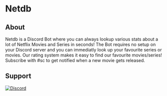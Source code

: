 # Netdb

   ## About
Netdb is a Discord Bot where you can always lookup various stats about a lot of Netflix Movies and Series in seconds!
The Bot requires no setup on your Discord server and you can immediatly look up your favourite series or movies.
Our rating system makes it easy to find our favourite movies/series! Subscribe with #sc to get notified when a
new movie gets released.

   ## Support
[![Discord](https://discord.com/api/guilds/623873641679028244/widget.png)](https://discord.gg/wZzFqd6dxP)
